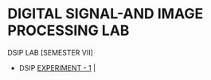 # DIGITAL SIGNAL-AND IMAGE PROCESSING LAB
 DSIP LAB [SEMESTER VII]

  - DSIP [EXPERIMENT - 1](https://github.com/Amey-Thakur/DIGITAL-SIGNAL-AND-IMAGE-PROCESSING-LAB/tree/main/DSIP%20Experiment%20-%201) | 
